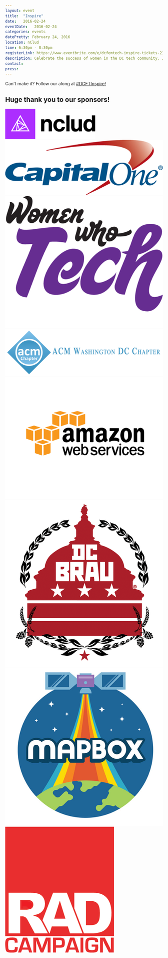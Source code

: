 ```yaml
---
layout: event
title:  "Inspire"
date:   2016-02-24
eventDate:   2016-02-24
categories: events
datePretty: February 24, 2016
location: nClud
time: 6:30pm - 8:30pm
registerLink: https://www.eventbrite.com/e/dcfemtech-inspire-tickets-21366602082
description: Celebrate the success of women in the DC tech community. Join DCFemTech as we share and celebrate your accomplishments, large and small. Expect a good mix of networking, small activities, heavy hors d'oeuvres and a celebratory toast for a great year ahead. Share your success, celebrate others, and empower our community.
contact:
press:
---
```


Can't make it? Follow our along at [#DCFTInspire!](https://twitter.com/search?q=%23dcftinspire&src=typd)

## Huge thank you to our sponsors!

[![](/assets/sponsors/nclud.png)](https://nclud.com/)
[![](/assets/sponsors/capital-one.png)](https://www.capitalone.com/)
[![](/assets/sponsors/women-who-tech.png)](http://www.womenwhotech.com/)
[![](/assets/sponsors/acm-dc.png)](http://local.acm.org/)
[![](/assets/sponsors/amazon-web-services.png)](https://aws.amazon.com/)
[![](/assets/sponsors/dcbrau.png)](http://dcbrau.com/)
[![](/assets/sponsors/mapbox.jpg)](https://www.mapbox.com/)
[![](/assets/sponsors/radcampaign.png)](http://www.radcampaign.com/)